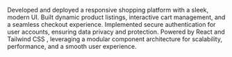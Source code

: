 Developed and deployed a responsive shopping platform with a sleek, modern UI.
Built dynamic product listings, interactive cart management, and a seamless checkout experience.
Implemented secure authentication for user accounts, ensuring data privacy and protection.
Powered by React and Tailwind CSS , leveraging a modular component architecture for scalability, performance, and a smooth user experience.
